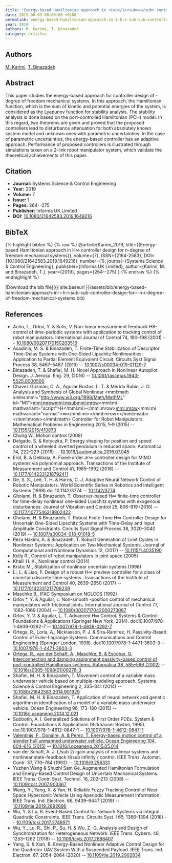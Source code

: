 ```yaml
---
title: "Energy-based Hamiltonian approach in <i>H</i><sub>∞</sub> controller design for <i>n</i>-degree of freedom mechanical systems"
date: 2019-08-09 00:00:00 +0100
permalink: energy-based-hamiltonian-approach-in-i-h-i-sub-sub-controller-design-for-i-n-i-degree-of-freedom-mechanical-systems
year: 2019
authors: M. Karimi, T. Binazadeh
category: articles
---
```

 
## Authors
[M. Karimi](authors/mahsa-karimi), [T. Binazadeh](authors/tahereh-binazadeh)
 
## Abstract
This paper studies the energy-based approach for controller design of -degree of freedom mechanical systems. In this approach, the Hamiltonian function, which is the sum of kinetic and potential energies of the system, is considered as the Lyapunov function for stability analysis. The stability analysis is done based on the port-controlled Hamiltonian (PCH) model. In this regard, two theorems are given and proved that the proposed controllers lead to disturbance attenuation for both absolutely known system model and unknown ones with parametric uncertainties. In the case of parametric uncertainties, the energy-based controller has an adaptive approach. Performance of proposed controllers is illustrated through simulations taken on a 2-link robot manipulator system, which validate the theoretical achievements of this paper.
 
## Citation
- **Journal:** Systems Science &amp; Control Engineering
- **Year:** 2019
- **Volume:** 7
- **Issue:** 1
- **Pages:** 264--275
- **Publisher:** Informa UK Limited
- **DOI:** [10.1080/21642583.2019.1649216](https://doi.org/10.1080/21642583.2019.1649216)
 
## BibTeX
{% highlight bibtex %}
{% raw %}
@article{Karimi_2019,
  title={{Energy-based Hamiltonian approach in H∞ controller design for n-degree of freedom mechanical systems}},
  volume={7},
  ISSN={2164-2583},
  DOI={10.1080/21642583.2019.1649216},
  number={1},
  journal={Systems Science &amp; Control Engineering},
  publisher={Informa UK Limited},
  author={Karimi, M. and Binazadeh, T.},
  year={2019},
  pages={264--275}
}
{% endraw %}
{% endhighlight %}
 
[Download the bib file]({{ site.baseurl }}/assets/bib/energy-based-hamiltonian-approach-in-i-h-i-sub-sub-controller-design-for-i-n-i-degree-of-freedom-mechanical-systems.bib)
 
## References
- Acho, L., Orlov, Y. & Solis, V. Non-linear measurement feedback H8-control of time-periodic systems with application to tracking control of robot manipulators. International Journal of Control 74, 190–198 (2001) -- [10.1080/00207170150203516](https://doi.org/10.1080/00207170150203516)
- Asadinia, M. S. & Binazadeh, T. Finite-Time Stabilization of Descriptor Time-Delay Systems with One-Sided Lipschitz Nonlinearities: Application to Partial Element Equivalent Circuit. Circuits Syst Signal Process 38, 5467–5487 (2019) -- [10.1007/s00034-019-01129-7](https://doi.org/10.1007/s00034-019-01129-7)
- Binazadeh, T. & Shafiei, M. H. Novel Approach in Nonlinear Autopilot Design. J. Aerosp. Eng. 29, (2016) -- [10.1061/(asce)as.1943-5525.0000500](https://doi.org/10.1061/(asce)as.1943-5525.0000500)
- Chavez Guzmán, C. A., Aguilar Bustos, L. T. & Mérida Rubio, J. O. Analysis and Synthesis of Global Nonlinear <mml:math xmlns:mml="http://www.w3.org/1998/Math/MathML" id="M1"><mml:mrow><mml:msub><mml:mrow><mml:mi mathvariant="script">H</mml:mi></mml:mrow><mml:mrow><mml:mi mathvariant="normal">∞</mml:mi></mml:mrow></mml:msub></mml:mrow></mml:math> Controller for Robot Manipulators. Mathematical Problems in Engineering 2015, 1–9 (2015) -- [10.1155/2015/410873](https://doi.org/10.1155/2015/410873)
- Chung W., Motion control (2008)
- Delgado, S. & Kotyczka, P. Energy shaping for position and speed control of a wheeled inverted pendulum in reduced space. Automatica 74, 222–229 (2016) -- [10.1016/j.automatica.2016.07.045](https://doi.org/10.1016/j.automatica.2016.07.045)
- Erol, B. & Delibaşı, A. Fixed-order ℋ∞ controller design for MIMO systems via polynomial approach. Transactions of the Institute of Measurement and Control 41, 1985–1992 (2018) -- [10.1177/0142331218792411](https://doi.org/10.1177/0142331218792411)
- Ge, S. S., Lee, T. H. & Harris, C. J. Adaptive Neural Network Control of Robotic Manipulators. World Scientific Series in Robotics and Intelligent Systems (1998) doi:10.1142/3774 -- [10.1142/3774](https://doi.org/10.1142/3774)
- Gholami, H. & Binazadeh, T. Observer-based H∞ finite-time controller for time-delay nonlinear one-sided Lipschitz systems with exogenous disturbances. Journal of Vibration and Control 25, 806–819 (2018) -- [10.1177/1077546318802422](https://doi.org/10.1177/1077546318802422)
- Gholami, H. & Binazadeh, T. Robust Finite-Time H∞ Controller Design for Uncertain One-Sided Lipschitz Systems with Time-Delay and Input Amplitude Constraints. Circuits Syst Signal Process 38, 3020–3040 (2019) -- [10.1007/s00034-018-01018-5](https://doi.org/10.1007/s00034-018-01018-5)
- Reza Hakimi, A. & Binazadeh, T. Robust Generation of Limit Cycles in Nonlinear Systems: Application on Two Mechanical Systems. Journal of Computational and Nonlinear Dynamics 12, (2017) -- [10.1115/1.4035190](https://doi.org/10.1115/1.4035190)
- Kelly R., Control of robot manipulators in joint space (2005)
- Khalil H. K., Nonlinear control (2014)
- Krstic M., Stabilization of nonlinear uncertain systems (1998)
- Li, L. & Liao, F. Design of a robust H∞ preview controller for a class of uncertain discrete-time systems. Transactions of the Institute of Measurement and Control 40, 2639–2650 (2017) -- [10.1177/0142331217708239](https://doi.org/10.1177/0142331217708239)
- Maschke B., IFAC Symposium on NOLCOS (1992)
- Orlov *, Y. & Aguilar, L. Non-smooth -position control of mechanical manipulators with frictional joints. International Journal of Control 77, 1062–1069 (2004) -- [10.1080/0020717042000273087](https://doi.org/10.1080/0020717042000273087)
- Orlov, Y. V. & Aguilar, L. T. Advanced H∞ Control. Systems &amp; Control: Foundations &amp; Applications (Springer New York, 2014). doi:10.1007/978-1-4939-0292-7 -- [10.1007/978-1-4939-0292-7](https://doi.org/10.1007/978-1-4939-0292-7)
- Ortega, R., Loría, A., Nicklasson, P. J. & Sira-Ramírez, H. Passivity-Based Control of Euler-Lagrange Systems. Communications and Control Engineering (Springer London, 1998). doi:10.1007/978-1-4471-3603-3 -- [10.1007/978-1-4471-3603-3](https://doi.org/10.1007/978-1-4471-3603-3)
- [Ortega, R., van der Schaft, A., Maschke, B. & Escobar, G. Interconnection and damping assignment passivity-based control of port-controlled Hamiltonian systems. Automatica 38, 585–596 (2002)](interconnection-and-damping-assignment-passivity-based-control-of-port-controlled-hamiltonian-systems) -- [10.1016/s0005-1098(01)00278-3](https://doi.org/10.1016/s0005-1098(01)00278-3)
- Shafiei, M. H. & Binazadeh, T. Movement control of a variable mass underwater vehicle based on multiple-modeling approach. Systems Science &amp; Control Engineering 2, 335–341 (2014) -- [10.1080/21642583.2014.901929](https://doi.org/10.1080/21642583.2014.901929)
- Shafiei, M. H. & Binazadeh, T. Application of neural network and genetic algorithm in identification of a model of a variable mass underwater vehicle. Ocean Engineering 96, 173–180 (2015) -- [10.1016/j.oceaneng.2014.12.021](https://doi.org/10.1016/j.oceaneng.2014.12.021)
- Subbotin, A. I. Generalized Solutions of First Order PDEs. System &amp; Control: Foundations &amp; Applications (Birkhäuser Boston, 1995). doi:10.1007/978-1-4612-0847-1 -- [10.1007/978-1-4612-0847-1](https://doi.org/10.1007/978-1-4612-0847-1)
- [Valentinis, F., Donaire, A. & Perez, T. Energy-based motion control of a slender hull unmanned underwater vehicle. Ocean Engineering 104, 604–616 (2015)](energy-based-motion-control-of-a-slender-hull-unmanned-underwater-vehicle) -- [10.1016/j.oceaneng.2015.05.014](https://doi.org/10.1016/j.oceaneng.2015.05.014)
- van der Schaft, A. J. L/sub 2/-gain analysis of nonlinear systems and nonlinear state-feedback H/sub infinity / control. IEEE Trans. Automat. Contr. 37, 770–784 (1992) -- [10.1109/9.256331](https://doi.org/10.1109/9.256331)
- Yuzhen Wang & Shuzhi Sam Ge. Augmented Hamiltonian Formulation and Energy-Based Control Design of Uncertain Mechanical Systems. IEEE Trans. Contr. Syst. Technol. 16, 202–213 (2008) -- [10.1109/tcst.2007.903367](https://doi.org/10.1109/tcst.2007.903367)
- Wang, Y., Yang, X. & Yan, H. Reliable Fuzzy Tracking Control of Near-Space Hypersonic Vehicle Using Aperiodic Measurement Information. IEEE Trans. Ind. Electron. 66, 9439–9447 (2019) -- [10.1109/tie.2019.2892696](https://doi.org/10.1109/tie.2019.2892696)
- Wu, Y. & Lu, R. Event-Based Control for Network Systems via Integral Quadratic Constraints. IEEE Trans. Circuits Syst. I 65, 1386–1394 (2018) -- [10.1109/tcsi.2017.2748971](https://doi.org/10.1109/tcsi.2017.2748971)
- Wu, Y., Lu, R., Shi, P., Su, H. & Wu, Z.-G. Analysis and Design of Synchronization for Heterogeneous Network. IEEE Trans. Cybern. 48, 1253–1262 (2018) -- [10.1109/tcyb.2017.2688407](https://doi.org/10.1109/tcyb.2017.2688407)
- Yang, S. & Xian, B. Energy-Based Nonlinear Adaptive Control Design for the Quadrotor UAV System With a Suspended Payload. IEEE Trans. Ind. Electron. 67, 2054–2064 (2020) -- [10.1109/tie.2019.2902834](https://doi.org/10.1109/tie.2019.2902834)

